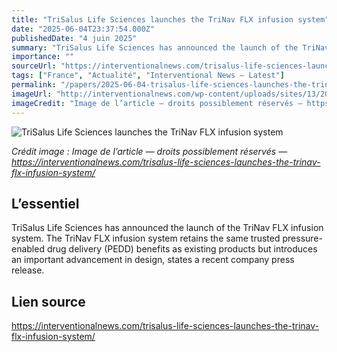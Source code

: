 ```yaml
---
title: "TriSalus Life Sciences launches the TriNav FLX infusion system"
date: "2025-06-04T23:37:54.000Z"
publishedDate: "4 juin 2025"
summary: "TriSalus Life Sciences has announced the launch of the TriNav FLX infusion system. The TriNav FLX infusion system retains the same trusted pressure-enabled drug delivery (PEDD) benefits as existing products but introduces an important advancement in design, states a recent company press release."
importance: ""
sourceUrl: "https://interventionalnews.com/trisalus-life-sciences-launches-the-trinav-flx-infusion-system/"
tags: ["France", "Actualité", "Interventional News — Latest"]
permalink: "/papers/2025-06-04-trisalus-life-sciences-launches-the-trinav-flx-infusion-system"
imageUrl: "http://interventionalnews.com/wp-content/uploads/sites/13/2019/11/TriSalus-logo.jpg"
imageCredit: "Image de l’article — droits possiblement réservés — https://interventionalnews.com/trisalus-life-sciences-launches-the-trinav-flx-infusion-system/"
---
```


![TriSalus Life Sciences launches the TriNav FLX infusion system](http://interventionalnews.com/wp-content/uploads/sites/13/2019/11/TriSalus-logo.jpg)

*Crédit image : Image de l’article — droits possiblement réservés — https://interventionalnews.com/trisalus-life-sciences-launches-the-trinav-flx-infusion-system/*

## L’essentiel

TriSalus Life Sciences has announced the launch of the TriNav FLX infusion system. The TriNav FLX infusion system retains the same trusted pressure-enabled drug delivery (PEDD) benefits as existing products but introduces an important advancement in design, states a recent company press release.

## Lien source

https://interventionalnews.com/trisalus-life-sciences-launches-the-trinav-flx-infusion-system/
